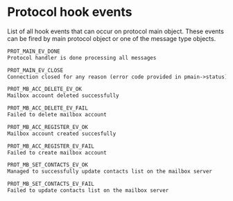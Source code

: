 # Protocol hook events

List of all hook events that can occur on protocol main object. These events can be fired by main protocol object or one of the message type objects.

```txt
PROT_MAIN_EV_DONE
Protocol handler is done processing all messages

PROT_MAIN_EV_CLOSE
Connection closed for any reason (error code provided in pmain->status)

PROT_MB_ACC_DELETE_EV_OK
Mailbox account deleted successfully

PROT_MB_ACC_DELETE_EV_FAIL
Failed to delete mailbox account

PROT_MB_ACC_REGISTER_EV_OK
Mailbox account created succesfully

PROT_MB_ACC_REGISTER_EV_FAIL
Failed to create mailbox account

PROT_MB_SET_CONTACTS_EV_OK
Managed to successfully update contacts list on the mailbox server

PROT_MB_SET_CONTACTS_EV_FAIL
Failed to update contacts list on the mailbox server
```
